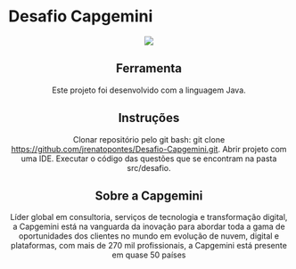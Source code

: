 # Desafio Capgemini

<div align="center">
<img src=https://user-images.githubusercontent.com/96913033/156906752-6b64547d-8320-4be4-aecd-f73ec2c54f4b.png
</div>

  ## Ferramenta
  Este projeto foi desenvolvido com a linguagem Java.
  
  ## Instruções
  Clonar repositório pelo git bash: git clone https://github.com/jrenatopontes/Desafio-Capgemini.git.
  Abrir projeto com uma IDE.
  Executar o código das questões que se encontram na pasta src/desafio.
 
## Sobre a Capgemini
Líder global em consultoria, serviços de tecnologia e transformação digital, a Capgemini está na vanguarda da inovação para abordar toda a gama de oportunidades dos clientes no mundo em evolução de nuvem, digital e plataformas, com mais de 270 mil profissionais, a Capgemini está presente em quase 50 países
